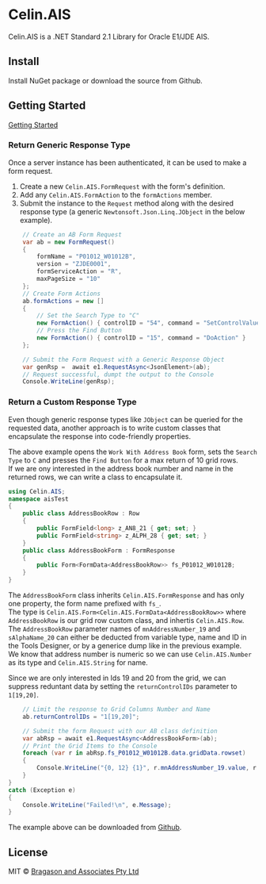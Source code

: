 # Celin.AIS

Celin.AIS is a .NET Standard 2.1 Library for Oracle E1/JDE AIS.

## Install

Install NuGet package or download the source from Github.

## Getting Started

[Getting Started](https://dotnetfiddle.net/Widget/eHxkOg)

### Return Generic Response Type

Once a server instance has been authenticated, it can be used to make a form request.
1. Create a new `Celin.AIS.FormRequest` with the form's definition.
2. Add any `Celin.AIS.FormAction` to the `formActions` member.
3. Submit the instance to the `Request` method along with the desired response type (a generic `Newtonsoft.Json.Linq.JObject` in the below example). 

```csharp
	// Create an AB Form Request
	var ab = new FormRequest()
	{
		formName = "P01012_W01012B",
		version = "ZJDE0001",
		formServiceAction = "R",
		maxPageSize = "10"
	};
	// Create Form Actions
	ab.formActions = new []
	{
		// Set the Search Type to "C"
		new FormAction() { controlID = "54", command = "SetControlValue", value = "C" },
		// Press the Find Button
		new FormAction() { controlID = "15", command = "DoAction" }
	};

	// Submit the Form Request with a Generic Response Object
	var genRsp =  await e1.RequestAsync<JsonElement>(ab);
	// Request successful, dumpt the output to the Console
	Console.WriteLine(genRsp);
```

### Return a Custom Response Type

Even though generic response types like `JObject` can be queried for the requested data, another approach is to write custom classes that encapsulate the response into code-friendly properties.

The above example opens the `Work With Address Book` form, sets the `Search Type` to `C` and presses the `Find Button` for a max return of 10 grid rows.  
If we are ony interested in the address book number and name in the returned rows, we can write a class to encapsulate it.

```csharp
using Celin.AIS;
namespace aisTest
{
    public class AddressBookRow : Row
    {
        public FormField<long> z_AN8_21 { get; set; }
        public FormField<string> z_ALPH_28 { get; set; }
    }
    public class AddressBookForm : FormResponse
    {
        public Form<FormData<AddressBookRow>> fs_P01012_W01012B;
    }
}
```

The `AddressBookForm` class inherits `Celin.AIS.FormResponse` and has only one property, the form name prefixed with `fs_`.  
The type is `Celin.AIS.Form<Celin.AIS.FormData<AddressBookRow>>` where `AddressBookRow` is our grid row custom class, and inhertis `Celin.AIS.Row`.  
The `AddressBookRow` parameter names of `mnAddressNumber_19` and `sAlphaName_20` can either be deducted from variable type, name and ID in the Tools Designer, or by a generice dump like in the previous example.  
We know that address number is numeric so we can use `Celin.AIS.Number` as its type and `Celin.AIS.String` for name.

Since we are only interested in Ids 19 and 20 from the grid, we can suppress reduntant data by setting the `returnControlIDs` parameter to `1[19,20]`.

```csharp
	// Limit the response to Grid Columns Number and Name
	ab.returnControlIDs = "1[19,20]";

	// Submit the form Request with our AB class definition
	var abRsp = await e1.RequestAsync<AddressBookForm>(ab);
	// Print the Grid Items to the Console
	foreach (var r in abRsp.fs_P01012_W01012B.data.gridData.rowset)
	{
		Console.WriteLine("{0, 12} {1}", r.mnAddressNumber_19.value, r.sAlphaName_20.value);
	}
}
catch (Exception e)
{
	Console.WriteLine("Failed!\n", e.Message);
}
```

The example above can be downloaded from [Github](https://github.com/Herdubreid/aisTest/tree/master).

## License

MIT © [Bragason and Associates Pty Ltd](fbragason@outlook.com)
